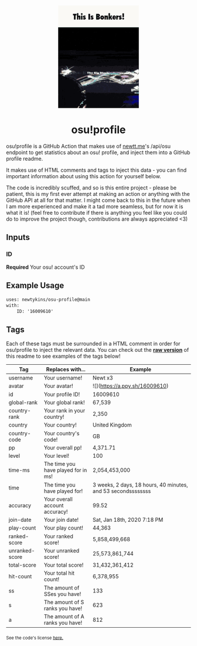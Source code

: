 <div align="center">
    <img src="readme.gif">
    <h1>osu!profile</h1>
</div>

osu!profile is a GitHub Action that makes use of [newtt.me](https://newtt.me/)'s /api/osu endpoint to get statistics about an osu! profile, and inject them into a GitHub profile readme.

It makes use of HTML comments and tags to inject this data - you can find important information about using this action for yourself below.

The code is incredibly scuffed, and so is this entire project - please be patient, this is my first ever attempt at making an action or anything with the GitHub API at all for that matter. I might come back to this in the future when I am more experienced and make it a tad more seamless, but for now it is what it is! (feel free to contribute if there is anything you feel like you could do to improve the project though, contributions are always appreciated <3)

## Inputs

### ID

**Required** Your osu! account's ID

## Example Usage

```
uses: newtykins/osu-profile@main
with:
	ID: '16009610'
```

## Tags

Each of these tags must be surrounded in a HTML comment in order for osu!profile to inject the relevant data. You can check out the [**raw version**](https://raw.githubusercontent.com/newtykins/osu-profile/main/readme.md) of this readme to see examples of the tags below!

| Tag            | Replaces with...                    | Example                                                                     |
| -------------- | ----------------------------------- | --------------------------------------------------------------------------- |
| username       | Your username!                      | <!--osu-username-->Newt x3<!--osu-username-->                               |
| avatar         | Your avatar!                        | ![](<!--osu-avatar-->https://a.ppy.sh/16009610<!--osu-avatar-->)                                     |
| id             | Your profile ID!                    | <!--osu-id-->16009610<!--osu-id-->                                          |
| global-rank    | Your global rank!                   | <!--osu-global-rank-->67,539<!--osu-global-rank-->                         |
| country-rank   | Your rank in your country!          | <!--osu-country-rank-->2,350<!--osu-country-rank-->                        |
| country        | Your country!                       | <!--osu-country-->United Kingdom<!--osu-country-->                          |
| country-code   | Your country's code!                | <!--osu-country-code-->GB<!--osu-country-code-->                            |
| pp             | Your overall pp!                    | <!--osu-pp-->4,371.71<!--osu-pp-->                                              |
| level          | Your level!                         | <!--osu-level-->100<!--osu-level-->                                         |
| time-ms        | The time you have played for in ms! | <!--osu-time-ms-->2,054,453,000<!--osu-time-ms-->                                        |
| time           | The time you have played for!       | <!--osu-time-->3 weeks, 2 days, 18 hours, 40 minutes, and 53 secondssssssss<!--osu-time--> |
| accuracy       | Your overall account accuracy!      | <!--osu-accuracy-->99.52<!--osu-accuracy-->                                 |
| join-date      | Your join date!                     | <!--osu-join-date-->Sat, Jan 18th, 2020 7:18 PM<!--osu-join-date-->         |
| play-count     | Your play count!                    | <!--osu-play-count-->44,363<!--osu-play-count-->                            |
| ranked-score   | Your ranked score!                  | <!--osu-ranked-score-->5,858,499,668<!--osu-ranked-score-->                 |
| unranked-score | Your unranked score!                | <!--osu-unranked-score-->25,573,861,744<!--osu-unranked-score-->                          |
| total-score    | Your total score!                   | <!--osu-total-score-->31,432,361,412<!--osu-total-score-->                  |
| hit-count      | Your total hit count!               | <!--osu-hit-count-->6,378,955<!--osu-hit-count-->                                    |
| ss             | The amount of SSes you have!        | <!--osu-ss-->133<!--osu-ss-->                                               |
| s              | The amount of S ranks you have!     | <!--osu-s-->623<!--osu-s-->                                                 |
| a              | The amount of A ranks you have!     | <!--osu-a-->812<!--osu-a-->                                                 |

<sub>See the code's license <a href="license.md">here.</sub>
